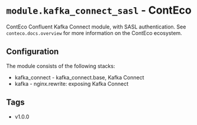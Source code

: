 # `module.kafka_connect_sasl` - ContEco

ContEco Confluent Kafka Connect module, with SASL authentication.
See `conteco.docs.overview` for more information on the ContEco ecosystem.

## Configuration

The module consists of the following stacks:
* kafka_connect - kafka_connect.base, Kafka Connect
* kafka - nginx.rewrite: exposing Kafka Connect

## Tags

* v1.0.0
